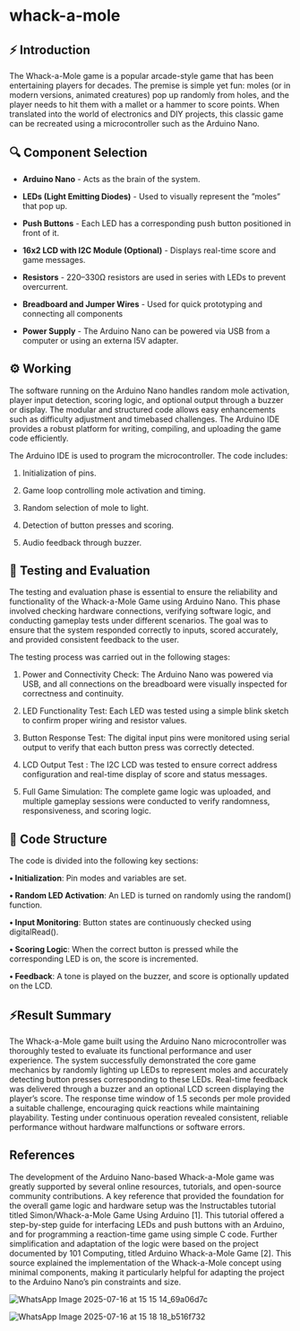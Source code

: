# whack-a-mole

## ⚡ Introduction

The Whack-a-Mole game is a popular arcade-style game that has been entertaining players for decades. The premise is simple yet fun: moles (or in modern versions, animated
creatures) pop up randomly from holes, and the player needs to hit them with a mallet
or a hammer to score points. When translated into the world of electronics and DIY
projects, this classic game can be recreated using a microcontroller such as the Arduino
Nano.

## 🔍 Component Selection

 - **Arduino Nano** - Acts as the brain of the system.
 
 - **LEDs (Light Emitting Diodes)** - Used to visually represent the ”moles” that pop up.
 
 - **Push Buttons** - Each LED has a corresponding push button positioned in front of it.
 
 - **16x2 LCD with I2C Module (Optional)** - Displays real-time score and game messages.
 
 - **Resistors** - 220–330Ω resistors are used in series with LEDs to prevent overcurrent.
 
 - **Breadboard and Jumper Wires** - Used for quick prototyping and connecting all components
 
 - **Power Supply** - The Arduino Nano can be powered via USB from a computer or using an externa l5V adapter.
 

 ## ⚙️ Working

 The software running on the Arduino Nano handles random mole activation, player input
detection, scoring logic, and optional output through a buzzer or display. The modular
and structured code allows easy enhancements such as difficulty adjustment and timebased challenges. The Arduino IDE provides a robust platform for writing, compiling,
and uploading the game code efficiently.

The Arduino IDE is used to program the microcontroller. The code includes:

1) Initialization of pins.

2) Game loop controlling mole activation and timing.

3) Random selection of mole to light.

4) Detection of button presses and scoring.

5) Audio feedback through buzzer.

## 🚀 Testing and Evaluation

The testing and evaluation phase is essential to ensure the reliability and functionality
of the Whack-a-Mole Game using Arduino Nano. This phase involved checking hardware
connections, verifying software logic, and conducting gameplay tests under different scenarios. The goal was to ensure that the system responded correctly to inputs, scored
accurately, and provided consistent feedback to the user.


The testing process was carried out in the following stages:
1. Power and Connectivity Check: The Arduino Nano was powered via USB,
and all connections on the breadboard were visually inspected for correctness and
continuity.

2. LED Functionality Test: Each LED was tested using a simple blink sketch to
confirm proper wiring and resistor values.

3. Button Response Test: The digital input pins were monitored using serial output
to verify that each button press was correctly detected.

4. LCD Output Test : The I2C LCD was tested to ensure correct address
configuration and real-time display of score and status messages.

5. Full Game Simulation: The complete game logic was uploaded, and multiple
gameplay sessions were conducted to verify randomness, responsiveness, and scoring
logic.

## 🤖 Code Structure

The code is divided into the following key sections:

**• Initialization**: Pin modes and variables are set.

**• Random LED Activation**: An LED is turned on randomly using the random()
function.

**• Input Monitoring**: Button states are continuously checked using digitalRead().

**• Scoring Logic**: When the correct button is pressed while the corresponding LED
is on, the score is incremented.

**• Feedback**: A tone is played on the buzzer, and score is optionally updated on the LCD.

## ⚡Result Summary

The Whack-a-Mole game built using the Arduino Nano microcontroller was thoroughly
tested to evaluate its functional performance and user experience. The system successfully
demonstrated the core game mechanics by randomly lighting up LEDs to represent moles
and accurately detecting button presses corresponding to these LEDs. Real-time feedback
was delivered through a buzzer and an optional LCD screen displaying the player’s score.
The response time window of 1.5 seconds per mole provided a suitable challenge, encouraging quick reactions while maintaining playability. Testing under continuous operation
revealed consistent, reliable performance without hardware malfunctions or software errors.

## References

The development of the Arduino Nano-based Whack-a-Mole game was greatly supported
by several online resources, tutorials, and open-source community contributions. A key
reference that provided the foundation for the overall game logic and hardware setup was
the Instructables tutorial titled Simon/Whack-a-Mole Game Using Arduino [1]. This
tutorial offered a step-by-step guide for interfacing LEDs and push buttons with an
Arduino, and for programming a reaction-time game using simple C code.
Further simplification and adaptation of the logic were based on the project documented by 101 Computing, titled Arduino Whack-a-Mole Game [2]. This source explained the implementation of the Whack-a-Mole concept using minimal components,
making it particularly helpful for adapting the project to the Arduino Nano’s pin constraints and size.

![WhatsApp Image 2025-07-16 at 15 15 14_69a06d7c](https://github.com/user-attachments/assets/d80abf44-4601-4ab0-aa6d-3371eb6b02e2)

![WhatsApp Image 2025-07-16 at 15 18 18_b516f732](https://github.com/user-attachments/assets/c10d4dff-6e4d-4c14-8d68-923c133ca3b6)








